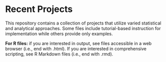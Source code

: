 # Recent Projects
This repository contains a collection of projects that utilize varied statistical and analytical approaches. Some files include tutorial-based instruction for implementation while others provide only examples.  

**For R files:** if you are interested in output, see files accessible in a web browser (i.e., end with .html). If you are interested in comprehensive scripting, see R Markdown files (i.e., end with .rmd). 
